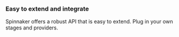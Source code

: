 ### Easy to extend and integrate    

Spinnaker offers a robust API that is easy to extend. Plug in your own stages and providers.